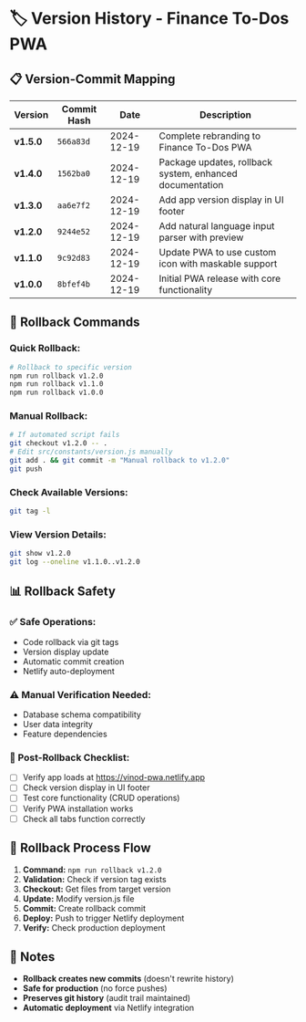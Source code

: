 # 🏷️ Version History - Finance To-Dos PWA

## 📋 Version-Commit Mapping

| Version | Commit Hash | Date | Description |
|---------|-------------|------|-------------|
| **v1.5.0** | `566a83d` | 2024-12-19 | Complete rebranding to Finance To-Dos PWA |
| **v1.4.0** | `1562ba0` | 2024-12-19 | Package updates, rollback system, enhanced documentation |
| **v1.3.0** | `aa6e7f2` | 2024-12-19 | Add app version display in UI footer |
| **v1.2.0** | `9244e52` | 2024-12-19 | Add natural language input parser with preview |
| **v1.1.0** | `9c92d83` | 2024-12-19 | Update PWA to use custom icon with maskable support |
| **v1.0.0** | `8bfef4b` | 2024-12-19 | Initial PWA release with core functionality |

## 🔄 Rollback Commands

### **Quick Rollback:**
```bash
# Rollback to specific version
npm run rollback v1.2.0
npm run rollback v1.1.0
npm run rollback v1.0.0
```

### **Manual Rollback:**
```bash
# If automated script fails
git checkout v1.2.0 -- .
# Edit src/constants/version.js manually
git add . && git commit -m "Manual rollback to v1.2.0"
git push
```

### **Check Available Versions:**
```bash
git tag -l
```

### **View Version Details:**
```bash
git show v1.2.0
git log --oneline v1.1.0..v1.2.0
```

## 📊 Rollback Safety

### **✅ Safe Operations:**
- Code rollback via git tags
- Version display update
- Automatic commit creation
- Netlify auto-deployment

### **⚠️ Manual Verification Needed:**
- Database schema compatibility
- User data integrity
- Feature dependencies

### **🔧 Post-Rollback Checklist:**
- [ ] Verify app loads at https://vinod-pwa.netlify.app
- [ ] Check version display in UI footer
- [ ] Test core functionality (CRUD operations)
- [ ] Verify PWA installation works
- [ ] Check all tabs function correctly

## 🚀 Rollback Process Flow

1. **Command:** `npm run rollback v1.2.0`
2. **Validation:** Check if version tag exists
3. **Checkout:** Get files from target version
4. **Update:** Modify version.js file
5. **Commit:** Create rollback commit
6. **Deploy:** Push to trigger Netlify deployment
7. **Verify:** Check production deployment

## 📝 Notes

- **Rollback creates new commits** (doesn't rewrite history)
- **Safe for production** (no force pushes)
- **Preserves git history** (audit trail maintained)
- **Automatic deployment** via Netlify integration